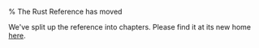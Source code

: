 % The Rust Reference has moved

We've split up the reference into chapters. Please find it at its new
home [here](reference/index.html).


<!-- Redirects to the correct links -->
<div style="display: none;" id="old-links">

    <a name="tuple-types" href="./rust-reference/types.html#tuple-types"></a>
    
    <!-- FIXME Add all other old links -->

    <script>
        window.addEventListener('load', function() {
            anchor = window.location.hash.slice(1); // we need to remove the '#'
            link = document.getElementsByName(anchor)[0];
            if (link != null) {
                window.location.replace(link.href);
            }
        });
    </script>

</div>

